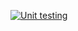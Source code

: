 [![Unit testing](https://github.com/dzhykaiev/utility-library/workflows/Unit%20testing/badge.svg?branch=master)](https://github.com/dzhykaiev/utility-library/actions?query=workflow%3A%22Unit+testing%22)
